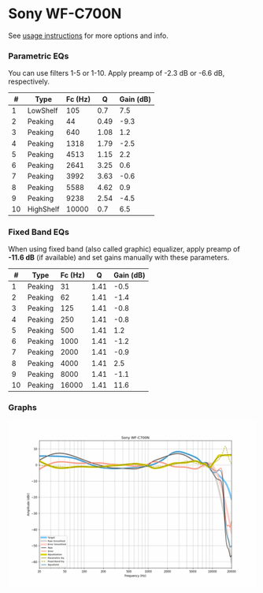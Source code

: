 # Sony WF-C700N
See [usage instructions](https://github.com/jaakkopasanen/AutoEq#usage) for more options and info.

### Parametric EQs
You can use filters 1-5 or 1-10. Apply preamp of -2.3 dB or -6.6 dB, respectively.

|   # | Type      |   Fc (Hz) |    Q |   Gain (dB) |
|-----|-----------|-----------|------|-------------|
|   1 | LowShelf  |       105 | 0.7  |         7.5 |
|   2 | Peaking   |        44 | 0.49 |        -9.3 |
|   3 | Peaking   |       640 | 1.08 |         1.2 |
|   4 | Peaking   |      1318 | 1.79 |        -2.5 |
|   5 | Peaking   |      4513 | 1.15 |         2.2 |
|   6 | Peaking   |      2641 | 3.25 |         0.6 |
|   7 | Peaking   |      3992 | 3.63 |        -0.6 |
|   8 | Peaking   |      5588 | 4.62 |         0.9 |
|   9 | Peaking   |      9238 | 2.54 |        -4.5 |
|  10 | HighShelf |     10000 | 0.7  |         6.5 |

### Fixed Band EQs
When using fixed band (also called graphic) equalizer, apply preamp of **-11.6 dB** (if available) and set gains manually with these parameters.

|   # | Type    |   Fc (Hz) |    Q |   Gain (dB) |
|-----|---------|-----------|------|-------------|
|   1 | Peaking |        31 | 1.41 |        -0.5 |
|   2 | Peaking |        62 | 1.41 |        -1.4 |
|   3 | Peaking |       125 | 1.41 |        -0.8 |
|   4 | Peaking |       250 | 1.41 |        -0.8 |
|   5 | Peaking |       500 | 1.41 |         1.2 |
|   6 | Peaking |      1000 | 1.41 |        -1.2 |
|   7 | Peaking |      2000 | 1.41 |        -0.9 |
|   8 | Peaking |      4000 | 1.41 |         2.5 |
|   9 | Peaking |      8000 | 1.41 |        -1.1 |
|  10 | Peaking |     16000 | 1.41 |        11.6 |

### Graphs
![](./Sony%20WF-C700N.png)
